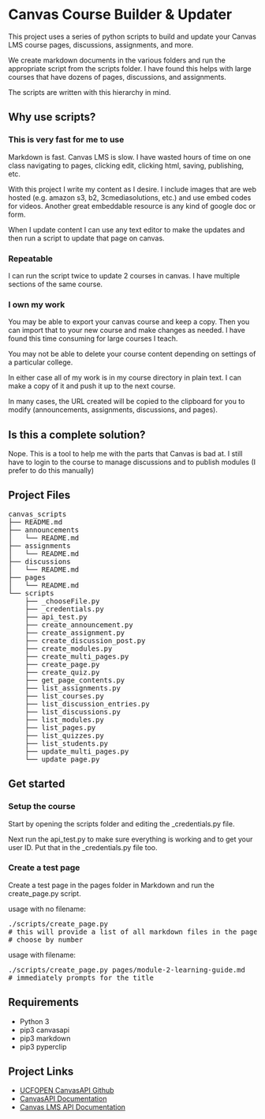 # Canvas Course Builder & Updater

This project uses a series of python scripts to build and update your Canvas LMS course pages, discussions, assignments, and more.

We create markdown documents in the various folders and run the appropriate script from the scripts folder. I have found this helps with large courses that have dozens of pages, discussions, and assignments.

The scripts are written with this hierarchy in mind.

## Why use scripts?

### This is very fast for me to use

Markdown is fast. Canvas LMS is slow. I have wasted hours of time on one class navigating to pages, clicking edit, clicking html, saving, publishing, etc.

With this project I write my content as I desire. I include images that are web hosted (e.g. amazon s3, b2, 3cmediasolutions, etc.) and use embed codes for videos. Another great embeddable resource is any kind of google doc or form.

When I update content I can use any text editor to make the updates and then run a script to update that page on canvas.

### Repeatable

I can run the script twice to update 2 courses in canvas. I have multiple sections of the same course.

### I own my work

You may be able to export your canvas course and keep a copy. Then you can import that to your new course and make changes as needed. I have found this time consuming for large courses I teach.

You may not be able to delete your course content depending on settings of a particular college.

In either case all of my work is in my course directory in plain text. I can make a copy of it and push it up to the next course.

In many cases, the URL created will be copied to the clipboard for you to modify (announcements, assignments, discussions, and pages).

## Is this a complete solution?

Nope. This is a tool to help me with the parts that Canvas is bad at. I still have to login to the course to manage discussions and to publish modules (I prefer to do this manually)

## Project Files

<pre>
canvas_scripts
├── README.md
├── announcements
│   └── README.md
├── assignments
│   └── README.md
├── discussions
│   └── README.md
├── pages
│   └── README.md
└── scripts
    ├── _chooseFile.py
    ├── _credentials.py
    ├── api_test.py
    ├── create_announcement.py
    ├── create_assignment.py
    ├── create_discussion_post.py
    ├── create_modules.py
    ├── create_multi_pages.py
    ├── create_page.py
    ├── create_quiz.py
    ├── get_page_contents.py
    ├── list_assignments.py
    ├── list_courses.py
    ├── list_discussion_entries.py
    ├── list_discussions.py
    ├── list_modules.py
    ├── list_pages.py
    ├── list_quizzes.py
    ├── list_students.py
    ├── update_multi_pages.py
    └── update_page.py
</pre>

## Get started

### Setup the course

Start by opening the scripts folder and editing the \_credentials.py file.

Next run the api_test.py to make sure everything is working and to get your user ID. Put that in the \_credentials.py file too.

### Create a test page

Create a test page in the pages folder in Markdown and run the create_page.py script.

usage with no filename:

<pre>
./scripts/create_page.py
# this will provide a list of all markdown files in the pages folder
# choose by number
</pre>

usage with filename:

<pre>
./scripts/create_page.py pages/module-2-learning-guide.md
# immediately prompts for the title
</pre>

## Requirements

- Python 3
- pip3 canvasapi
- pip3 markdown
- pip3 pyperclip

## Project Links

- [UCFOPEN CanvasAPI Github](https://github.com/ucfopen/canvasapi)
- [CanvasAPI Documentation](https://canvasapi.readthedocs.io/en/stable/getting-started.html)
- [Canvas LMS API Documentation](https://canvas.instructure.com/doc/api/index.html)
